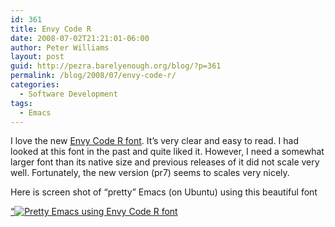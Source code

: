```yaml
---
id: 361
title: Envy Code R
date: 2008-07-02T21:21:01-06:00
author: Peter Williams
layout: post
guid: http://pezra.barelyenough.org/blog/?p=361
permalink: /blog/2008/07/envy-code-r/
categories:
  - Software Development
tags:
  - Emacs
---
```

I love the new [Envy Code R font](http://damieng.com/blog/2008/05/26/envy-code-r-preview-7-coding-font-released). It&#8217;s very clear and easy to read. I had looked at this font in the past and quite liked it. However, I need a somewhat larger font than its native size and previous releases of it did not scale very well. Fortunately, the new version (pr7) seems to scales very nicely.

Here is screen shot of &#8220;pretty&#8221; Emacs (on Ubuntu) using this beautiful font

[&#8220;![Pretty Emacs using Envy Code R font](/blog/wp-content/uploads/2008/07/emacs-envy-code-r.png)](/wordpress/wp-content/uploads/2008/07/emacs-envy-code-r.png)